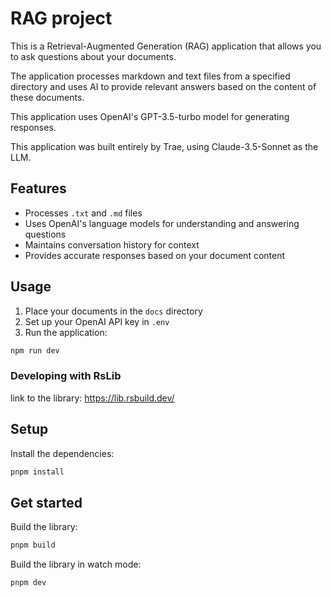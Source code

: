 # RAG project

This is a Retrieval-Augmented Generation (RAG) application that allows you to ask questions about your documents.

The application processes markdown and text files from a specified directory and uses AI to provide relevant answers based on the content of these documents.

This application uses OpenAI's GPT-3.5-turbo model for generating responses.

This application was built entirely by Trae, using Claude-3.5-Sonnet as the LLM.

## Features

- Processes `.txt` and `.md` files
- Uses OpenAI's language models for understanding and answering questions
- Maintains conversation history for context
- Provides accurate responses based on your document content

## Usage

1. Place your documents in the `docs` directory
2. Set up your OpenAI API key in `.env`
3. Run the application:

```bash
npm run dev
```

### Developing with RsLib

link to the library: <https://lib.rsbuild.dev/>

## Setup

Install the dependencies:

```bash
pnpm install
```

## Get started

Build the library:

```bash
pnpm build
```

Build the library in watch mode:

```bash
pnpm dev
```
